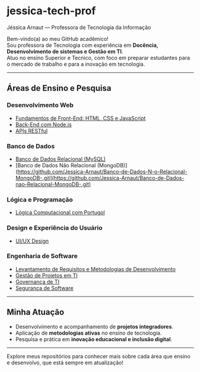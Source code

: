 # jessica-tech-prof
Jéssica Arnaut — Professora de Tecnologia da Informação

Bem-vindo(a) ao meu GitHub acadêmico!  
Sou professora de Tecnologia com experiência em **Docência, Desenvolvimento de sistemas e Gestão em TI**.  
Atuo no ensino Superior e Tecnico, com foco em preparar estudantes para o mercado de trabalho e para a inovação em tecnologia.

---

## Áreas de Ensino e Pesquisa

### Desenvolvimento Web
- [Fundamentos de Front-End: HTML, CSS e JavaScript](https://github.com/Jessica-Arnaut/Fundamentos-de-Desenvolvimento-Web.git)  
- [Back-End com Node.js](https://github.com/Jessica-Arnaut/Back-End-com-Node.js.git)  
- [APIs RESTful](https://github.com/Jessica-Arnaut/APIs-RESTful.git)  

### Banco de Dados
- [Banco de Dados Relacional (MySQL)](https://github.com/Jessica-Arnaut/Banco-de-Dados-Relacional-MySQL-.git)  
- [Banco de Dados Não Relacional (MongoDB)](https://github.com/Jessica-Arnaut/Banco-de-Dados-N-o-Relacional-MongoDB-.git](https://github.com/Jessica-Arnaut/Banco-de-Dados-nao-Relacional-MongoDB-.git)  

### Lógica e Programação
- [Lógica Computacional com Portugol](https://github.com/Jessica-Arnaut/Logica-Computacional.git)  

### Design e Experiência do Usuário
- [UI/UX Design](https://github.com/Jessica-Arnaut/UI-UX-Design.git)  

### Engenharia de Software 
- [Levantamento de Requisitos e Metodologias de Desenvolvimento](https://github.com/Jessica-Arnaut/Metodologias-de-Desenvolvimento-de-Software.git)  
- [Gestão de Projetos em TI](https://github.com/Jessica-Arnaut/Gestao-de-Projetos-em-TI.git)  
- [Governança de TI](https://github.com/Jessica-Arnaut/Governanca-de-TI.git)  
- [Segurança de Software](https://github.com/Jessica-Arnaut/Seguranca-de-Software.git)  

---

## Minha Atuação
- Desenvolvimento e acompanhamento de **projetos integradores**.  
- Aplicação de **metodologias ativas** no ensino de tecnologia.  
- Pesquisa e prática em **inovação educacional e inclusão digital**.  

---

Explore meus repositórios para conhecer mais sobre cada área que ensino e desenvolvo, que está sempre em atualização!
